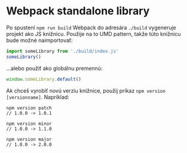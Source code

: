 # Webpack standalone library

Po spustení `npm run build` Webpack do adresára `./build` vygeneruje projekt ako JS knižnicu. Použije na to UMD pattern, takže túto knižnicu bude možné naimportovať:

```javascript
import someLibrary from './build/index.js'
someLibrary()
```

...alebo použiť ako globálnu premennú:

```javascript
window.someLibrary.default()
```

Ak chceš vyrobiť novú verziu knižnice, použij príkaz `npm version [versionname]`. Napríklad:

```
npm version patch
// 1.0.0 -> 1.0.1

npm version minor
// 1.0.0 -> 1.1.0

npm version major
// 1.0.0 -> 2.0.0
```

